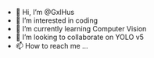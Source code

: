 - 👋 Hi, I’m @GxlHus
- 👀 I’m interested in coding
- 🌱 I’m currently learning Computer Vision
- 💞️ I’m looking to collaborate on YOLO v5
- 📫 How to reach me ...

<!---
GxlHus/GxlHus is a ✨ special ✨ repository because its `README.md` (this file) appears on your GitHub profile.
You can click the Preview link to take a look at your changes.
--->
